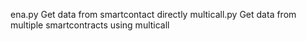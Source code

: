 ena.py Get data from smartcontact directly
multicall.py Get data from multiple smartcontracts using multicall
